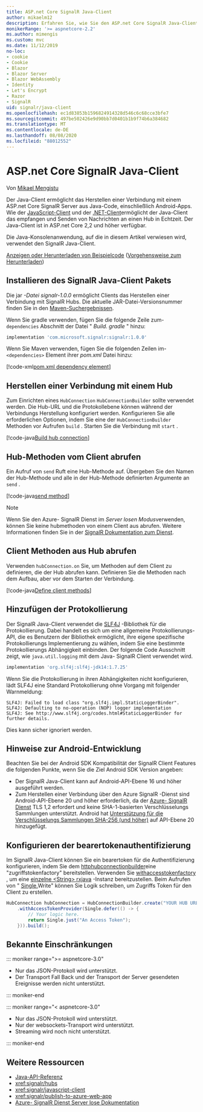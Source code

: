 ```yaml
---
title: ASP.net Core SignalR Java-Client
author: mikaelm12
description: Erfahren Sie, wie Sie den ASP.net Core SignalR Java-Client verwenden.
monikerRange: '>= aspnetcore-2.2'
ms.author: mimengis
ms.custom: mvc
ms.date: 11/12/2019
no-loc:
- cookie
- Cookie
- Blazor
- Blazor Server
- Blazor WebAssembly
- Identity
- Let's Encrypt
- Razor
- SignalR
uid: signalr/java-client
ms.openlocfilehash: ec1d83853b1596824914328d546c6c68cce3bfe7
ms.sourcegitcommit: 497be502426e9d90bb7d0401b1b9f74b6a384682
ms.translationtype: MT
ms.contentlocale: de-DE
ms.lasthandoff: 08/08/2020
ms.locfileid: "88012552"
---
```

# <a name="aspnet-core-no-locsignalr-java-client"></a>ASP.net Core SignalR Java-Client

Von [Mikael Mengistu](https://twitter.com/MikaelM_12)

Der Java-Client ermöglicht das Herstellen einer Verbindung mit einem ASP.net Core SignalR Server aus Java-Code, einschließlich Android-Apps. Wie der [JavaScript-Client](xref:signalr/javascript-client) und der [.NET-Client](xref:signalr/dotnet-client)ermöglicht der Java-Client das empfangen und Senden von Nachrichten an einen Hub in Echtzeit. Der Java-Client ist in ASP.net Core 2,2 und höher verfügbar.

Die Java-Konsolenanwendung, auf die in diesem Artikel verwiesen wird, verwendet den SignalR Java-Client.

[Anzeigen oder Herunterladen von Beispielcode](https://github.com/dotnet/AspNetCore.Docs/tree/master/aspnetcore/signalr/java-client/sample) ([Vorgehensweise zum Herunterladen](xref:index#how-to-download-a-sample))

## <a name="install-the-no-locsignalr-java-client-package"></a>Installieren des SignalR Java-Client Pakets

Die jar *-Datei signalr-1.0.0* ermöglicht Clients das Herstellen einer Verbindung mit SignalR Hubs. Die aktuelle JAR-Datei-Versionsnummer finden Sie in den [Maven-Suchergebnissen](https://search.maven.org/search?q=g:com.microsoft.signalr%20AND%20a:signalr).

Wenn Sie gradle verwenden, fügen Sie die folgende Zeile zum- `dependencies` Abschnitt der Datei " *Build. gradle* " hinzu:

```gradle
implementation 'com.microsoft.signalr:signalr:1.0.0'
```

Wenn Sie Maven verwenden, fügen Sie die folgenden Zeilen im- `<dependencies>` Element ihrer *pom.xml* Datei hinzu:

[!code-xml[pom.xml dependency element](java-client/sample/pom.xml?name=snippet_dependencyElement)]

## <a name="connect-to-a-hub"></a>Herstellen einer Verbindung mit einem Hub

Zum Einrichten eines `HubConnection` `HubConnectionBuilder` sollte verwendet werden. Die Hub-URL und die Protokollebene können während der Verbindungs Herstellung konfiguriert werden. Konfigurieren Sie alle erforderlichen Optionen, indem Sie eine der `HubConnectionBuilder` Methoden vor Aufrufen `build` . Starten Sie die Verbindung mit `start` .

[!code-java[Build hub connection](java-client/sample/src/main/java/Chat.java?range=16-17)]

## <a name="call-hub-methods-from-client"></a>Hub-Methoden vom Client abrufen

Ein Aufruf von `send` Ruft eine Hub-Methode auf. Übergeben Sie den Namen der Hub-Methode und alle in der Hub-Methode definierten Argumente an `send` .

[!code-java[send method](java-client/sample/src/main/java/Chat.java?range=28)]

> [!NOTE]
> Wenn Sie den Azure- SignalR Dienst im *Server losen Modus*verwenden, können Sie keine hubmethoden von einem Client aus abrufen. Weitere Informationen finden Sie in der [ SignalR Dokumentation zum Dienst](/azure/azure-signalr/signalr-concept-serverless-development-config).

## <a name="call-client-methods-from-hub"></a>Client Methoden aus Hub abrufen

Verwenden `hubConnection.on` Sie, um Methoden auf dem Client zu definieren, die der Hub abrufen kann. Definieren Sie die Methoden nach dem Aufbau, aber vor dem Starten der Verbindung.

[!code-java[Define client methods](java-client/sample/src/main/java/Chat.java?range=19-21)]

## <a name="add-logging"></a>Hinzufügen der Protokollierung

Der SignalR Java-Client verwendet die [SLF4J](https://www.slf4j.org/) -Bibliothek für die Protokollierung. Dabei handelt es sich um eine allgemeine Protokollierungs-API, die es Benutzern der Bibliothek ermöglicht, ihre eigene spezifische Protokollierungs Implementierung zu wählen, indem Sie eine bestimmte Protokollierungs Abhängigkeit einbinden. Der folgende Code Ausschnitt zeigt, wie `java.util.logging` mit dem Java- SignalR Client verwendet wird.

```gradle
implementation 'org.slf4j:slf4j-jdk14:1.7.25'
```

Wenn Sie die Protokollierung in ihren Abhängigkeiten nicht konfigurieren, lädt SLF4J eine Standard Protokollierung ohne Vorgang mit folgender Warnmeldung:

```
SLF4J: Failed to load class "org.slf4j.impl.StaticLoggerBinder".
SLF4J: Defaulting to no-operation (NOP) logger implementation
SLF4J: See http://www.slf4j.org/codes.html#StaticLoggerBinder for further details.
```

Dies kann sicher ignoriert werden.

## <a name="android-development-notes"></a>Hinweise zur Android-Entwicklung

Beachten Sie bei der Android SDK Kompatibilität der SignalR Client Features die folgenden Punkte, wenn Sie die Ziel Android SDK Version angeben:

* Der SignalR Java-Client kann auf Android-API-Ebene 16 und höher ausgeführt werden.
* Zum Herstellen einer Verbindung über den Azure SignalR -Dienst sind Android-API-Ebene 20 und höher erforderlich, da der [Azure- SignalR Dienst](/azure/azure-signalr/signalr-overview) TLS 1,2 erfordert und keine SHA-1-basierten Verschlüsselungs Sammlungen unterstützt. Android hat [Unterstützung für die Verschlüsselungs Sammlungen SHA-256 (und höher)](https://developer.android.com/reference/javax/net/ssl/SSLSocket) auf API-Ebene 20 hinzugefügt.

## <a name="configure-bearer-token-authentication"></a>Konfigurieren der bearertokenauthentifizierung

Im SignalR Java-Client können Sie ein bearertoken für die Authentifizierung konfigurieren, indem Sie dem [httphubconnectionbuilder](/java/api/com.microsoft.signalr._http_hub_connection_builder?view=aspnet-signalr-java)eine "zugriffstokenfactory" bereitstellen. Verwenden Sie [withaccesstokenfactory](/java/api/com.microsoft.signalr._http_hub_connection_builder.withaccesstokenprovider?view=aspnet-signalr-java#com_microsoft_signalr__http_hub_connection_builder_withAccessTokenProvider_Single_String__) , um eine [einzelne \<String> ](https://reactivex.io/documentation/single.html) [rxjava](https://github.com/ReactiveX/RxJava) -Instanz bereitzustellen. Beim Aufrufen von " [Single.](https://reactivex.io/RxJava/javadoc/io/reactivex/Single.html#defer-java.util.concurrent.Callable-)Write" können Sie Logik schreiben, um Zugriffs Token für den Client zu erstellen.

```java
HubConnection hubConnection = HubConnectionBuilder.create("YOUR HUB URL HERE")
    .withAccessTokenProvider(Single.defer(() -> {
        // Your logic here.
        return Single.just("An Access Token");
    })).build();
```

## <a name="known-limitations"></a>Bekannte Einschränkungen

::: moniker range=">= aspnetcore-3.0"

* Nur das JSON-Protokoll wird unterstützt.
* Der Transport Fall Back und der Transport der Server gesendeten Ereignisse werden nicht unterstützt.

::: moniker-end

::: moniker range="< aspnetcore-3.0"

* Nur das JSON-Protokoll wird unterstützt.
* Nur der websockets-Transport wird unterstützt.
* Streaming wird noch nicht unterstützt.

::: moniker-end

## <a name="additional-resources"></a>Weitere Ressourcen

* [Java-API-Referenz](/java/api/com.microsoft.signalr?view=aspnet-signalr-java)
* <xref:signalr/hubs>
* <xref:signalr/javascript-client>
* <xref:signalr/publish-to-azure-web-app>
* [Azure- SignalR Dienst Server lose Dokumentation](/azure/azure-signalr/signalr-concept-serverless-development-config)
